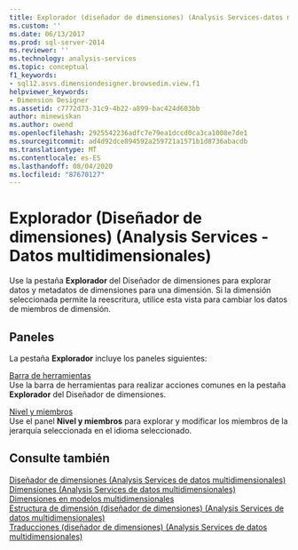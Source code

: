 ```yaml
---
title: Explorador (diseñador de dimensiones) (Analysis Services-datos multidimensionales) | Microsoft Docs
ms.custom: ''
ms.date: 06/13/2017
ms.prod: sql-server-2014
ms.reviewer: ''
ms.technology: analysis-services
ms.topic: conceptual
f1_keywords:
- sql12.asvs.dimensiondesigner.browsedim.view.f1
helpviewer_keywords:
- Dimension Designer
ms.assetid: c7772d73-31c9-4b22-a899-bac424d603bb
author: minewiskan
ms.author: owend
ms.openlocfilehash: 2925542236adfc7e79ea1dccd0ca3ca1008e7de1
ms.sourcegitcommit: ad4d92dce894592a259721a1571b1d8736abacdb
ms.translationtype: MT
ms.contentlocale: es-ES
ms.lasthandoff: 08/04/2020
ms.locfileid: "87670127"
---
```

# <a name="browser-dimension-designer-analysis-services---multidimensional-data"></a>Explorador (Diseñador de dimensiones) (Analysis Services - Datos multidimensionales)
  Use la pestaña **Explorador** del Diseñador de dimensiones para explorar datos y metadatos de dimensiones para una dimensión. Si la dimensión seleccionada permite la reescritura, utilice esta vista para cambiar los datos de miembros de dimensión.  
  
## <a name="panes"></a>Paneles  
 La pestaña **Explorador** incluye los paneles siguientes:  
  
 [Barra de herramientas](toolbar-browser-tab-dimension-designer-analysis-services-multidimensional-data.md)  
 Use la barra de herramientas para realizar acciones comunes en la pestaña **Explorador** del Diseñador de dimensiones.  
  
 [Nivel y miembros](level-members-dimension-designer-analysis-services-multidimensional-data.md)  
 Use el panel **Nivel y miembros** para explorar y modificar los miembros de la jerarquía seleccionada en el idioma seleccionado.  
  
## <a name="see-also"></a>Consulte también  
 [Diseñador de dimensiones &#40;Analysis Services de datos multidimensionales&#41;](dimension-designer-analysis-services-multidimensional-data.md)   
 [Dimensiones &#40;Analysis Services de datos multidimensionales&#41;](multidimensional-models-olap-logical-dimension-objects/dimensions-analysis-services-multidimensional-data.md)   
 [Dimensiones en modelos multidimensionales](multidimensional-models/dimensions-in-multidimensional-models.md)   
 [Estructura de dimensión &#40;diseñador de dimensiones&#41; &#40;Analysis Services de datos multidimensionales&#41;](dimension-structure-dimension-designer-analysis-services-multidimensional-data.md)   
 [Traducciones &#40;diseñador de dimensiones&#41; &#40;Analysis Services de datos multidimensionales&#41;](translations-dimension-designer-analysis-services-multidimensional-data.md)  
  
  
